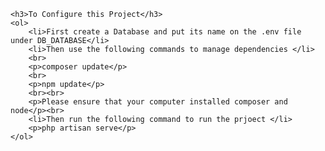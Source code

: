     <h3>To Configure this Project</h3>
    <ol>
        <li>First create a Database and put its name on the .env file under DB_DATABASE</li>
        <li>Then use the following commands to manage dependencies </li>
        <br>
        <p>composer update</p>
        <br>
        <p>npm update</p>
        <br><br>
        <p>Please ensure that your computer installed composer and node</p><br>
        <li>Then run the following command to run the prjoect </li>
        <p>php artisan serve</p>
    </ol>

